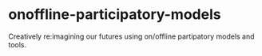 # onoffline-participatory-models
Creatively re:imagining our futures using on/offline partipatory models and tools.
